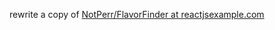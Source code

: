 rewrite a copy of [NotPerr/FlavorFinder at reactjsexample.com](https://github.com/NotPerr/FlavorFinder?ref=reactjsexample.com)
